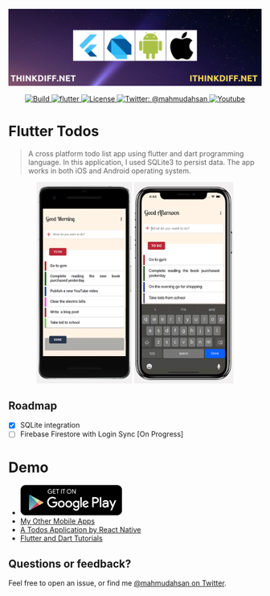 <p align="center">
    <img src="cover.png" alt="Flutter" />
</p>
<p align="center">
    <a href="/">
        <img src="https://img.shields.io/badge/build-passing-brightgreen.svg" alt="Build" />
    </a>
    <a href="http://flutter.dev">
        <img src="https://img.shields.io/badge/flutter-1.07-blue.svg" alt="flutter" />
    </a>
    <a href="https://github.com/mahmudahsan/flutter_todos/blob/master/LICENSE">
        <img src="https://img.shields.io/badge/license-MIT-blue.svg" alt="License" />
    </a>
    <a href="https://twitter.com/mahmudahsan">
        <img src="https://img.shields.io/badge/contact%40-mahmudahsan-red.svg" alt="Twitter: @mahmudahsan" />
    </a>
    <a href="https://www.youtube.com/channel/UCtHlgyUw0wLE5Ous9swfFlg">
        <img src="https://img.shields.io/badge/my-youtube channel-red.svg" alt="Youtube" />
    </a>
</p>

# Flutter Todos

> A cross platform todo list app using flutter and dart programming language. In this application, I used SQLite3 to persist data. The app works in both iOS and Android operating system. 

<p align="center">
    <img src="resources/android.png" alt="android" height="400" />
    <img src="resources/ios.png" alt="App" height="400" />
    <br />
</p>

## Roadmap
- [x] SQLite integration
- [ ] Firebase Firestore with Login Sync [On Progress]

# Demo
- [<img src="resources/DL_google.png" alt="Google Play" height="60" />](https://play.google.com/store/apps/details?id=net.ithinkdiff.whattodo)
- [My Other Mobile Apps](https://ithinkdiff.net)
- [A Todos Application by React Native](https://github.com/mahmudahsan/todos-react-reactnative)
-  [Flutter and Dart Tutorials](https://www.youtube.com/playlist?list=PLlMOodDAsO4xrTgVEkKXfVf7sSVEsmWKQ)


## Questions or feedback?

Feel free to open an issue, or find me [@mahmudahsan on Twitter](https://twitter.com/mahmudahsan).
